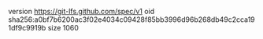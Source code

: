 version https://git-lfs.github.com/spec/v1
oid sha256:a0bf7b6200ac3f02e4034c09428f85bb3996d96b268db49c2cca191df9c9919b
size 1060
